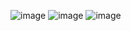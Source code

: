 ![image](https://github.com/DumoeDss/WinForm_2048/blob/master/Preview1.png)
![image](https://github.com/DumoeDss/WinForm_2048/blob/master/Preview2.png)
![image](https://github.com/DumoeDss/WinForm_2048/blob/master/Preview3.png)